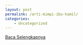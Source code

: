 ```yaml
---
layout: post
permalink: /arti-mimpi-ibu-hamil/
categories:
    - Uncategorized
---
```


[Baca Selengkapnya](/04)